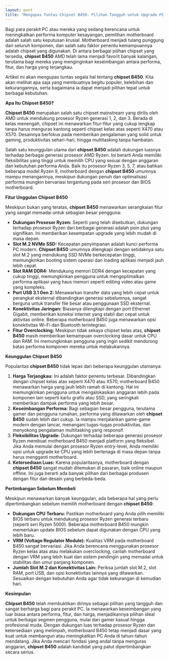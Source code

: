 ```yaml
---
layout: post
title: "Mengupas Tuntas Chipset B450: Pilihan Tangguh untuk Upgrade PC Anda"
---
```


Bagi para perakit PC atau mereka yang sedang berencana untuk meningkatkan performa komputer kesayangan, pemilihan motherboard adalah salah satu keputusan krusial. Motherboard menjadi tulang punggung dari seluruh komponen, dan salah satu faktor penentu kemampuannya adalah chipset yang digunakan. Di antara berbagai pilihan chipset yang tersedia, **chipset B450** AMD telah lama menjadi favorit banyak kalangan, terutama bagi mereka yang menginginkan keseimbangan antara performa, fitur, dan harga yang terjangkau.

Artikel ini akan mengupas tuntas segala hal tentang **chipset B450**. Kita akan melihat apa saja yang membuatnya begitu populer, kelebihan dan kekurangannya, serta bagaimana ia dapat menjadi pilihan tepat untuk berbagai kebutuhan.

**Apa Itu Chipset B450?**

**Chipset B450** merupakan salah satu chipset mainstream yang dirilis oleh AMD untuk mendukung prosesor Ryzen generasi 1, 2, dan 3. Berada di kelas menengah, chipset ini menawarkan fitur-fitur yang cukup lengkap tanpa harus menguras kantong seperti chipset kelas atas seperti X470 atau X570. Desainnya berfokus pada memberikan pengalaman yang solid untuk gaming, produktivitas sehari-hari, hingga multitasking tanpa hambatan.

Salah satu keunggulan utama dari **chipset B450** adalah dukungan luasnya terhadap berbagai generasi prosesor AMD Ryzen. Ini berarti Anda memiliki fleksibilitas yang tinggi untuk memilih CPU yang sesuai dengan anggaran dan kebutuhan performa Anda. Baik itu prosesor Ryzen 3, 5, 7, atau bahkan beberapa model Ryzen 9, motherboard dengan **chipset B450** umumnya mampu menanganinya, meskipun dukungan penuh dan optimalisasi performa mungkin bervariasi tergantung pada seri prosesor dan BIOS motherboard.

**Fitur Unggulan Chipset B450**

Meskipun bukan yang teratas, **chipset B450** menawarkan serangkaian fitur yang sangat memadai untuk sebagian besar pengguna:

*   **Dukungan Prosesor Ryzen:** Seperti yang telah disebutkan, dukungan terhadap prosesor Ryzen dari berbagai generasi adalah poin plus yang signifikan. Ini memberikan kesempatan upgrade yang lebih mudah di masa depan.
*   **Slot M.2 NVMe SSD:** Kecepatan penyimpanan adalah kunci performa PC modern. **Chipset B450** umumnya dilengkapi dengan setidaknya satu slot M.2 yang mendukung SSD NVMe berkecepatan tinggi, memungkinkan booting sistem operasi dan loading aplikasi menjadi jauh lebih cepat.
*   **Slot RAM DDR4:** Mendukung memori DDR4 dengan kecepatan yang cukup tinggi, memungkinkan pengguna untuk mengoptimalkan performa aplikasi yang haus memori seperti editing video atau game yang kompleks.
*   **Port USB 3.1 Gen 2:** Menawarkan transfer data yang lebih cepat untuk perangkat eksternal dibandingkan generasi sebelumnya, sangat berguna untuk transfer file besar atau penggunaan SSD eksternal.
*   **Konektivitas Jaringan:** Biasanya dilengkapi dengan port Ethernet Gigabit, memberikan koneksi internet yang stabil dan cepat untuk aktivitas online. Beberapa motherboard B450 juga menawarkan opsi konektivitas Wi-Fi dan Bluetooth terintegrasi.
*   **Fitur Overclocking:** Meskipun tidak sekaya chipset kelas atas, **chipset B450** masih memberikan kemampuan overclocking dasar untuk CPU dan RAM. Ini memungkinkan pengguna yang ingin sedikit mendorong batas performa komponen mereka untuk melakukannya.

**Keunggulan Chipset B450**

Popularitas **chipset B450** tidak lepas dari beberapa keunggulan utamanya:

1.  **Harga Terjangkau:** Ini adalah faktor penentu terbesar. Dibandingkan dengan chipset kelas atas seperti X470 atau X570, motherboard B450 menawarkan harga yang jauh lebih ramah di kantong. Hal ini memungkinkan pengguna untuk mengalokasikan anggaran lebih pada komponen lain seperti kartu grafis atau SSD, yang seringkali memberikan dampak performa yang lebih besar.
2.  **Keseimbangan Performa:** Bagi sebagian besar pengguna, terutama gamer dan pengguna rumahan, performa yang ditawarkan oleh **chipset B450** sudah lebih dari cukup. Ia mampu menjalankan game-game modern dengan lancar, menangani tugas-tugas produktivitas, dan menyokong pengalaman multitasking yang responsif.
3.  **Fleksibilitas Upgrade:** Dukungan terhadap beberapa generasi prosesor Ryzen membuat motherboard B450 menjadi platform yang fleksibel. Jika Anda memulai dengan prosesor Ryzen entry-level, Anda memiliki opsi untuk upgrade ke CPU yang lebih bertenaga di masa depan tanpa harus mengganti motherboard.
4.  **Ketersediaan Luas:** Karena popularitasnya, motherboard dengan **chipset B450** sangat mudah ditemukan di pasaran, baik online maupun offline. Ini juga berarti ada banyak pilihan dari berbagai produsen dengan fitur dan desain yang berbeda-beda.

**Pertimbangan Sebelum Membeli**

Meskipun menawarkan banyak keunggulan, ada beberapa hal yang perlu dipertimbangkan sebelum memilih motherboard dengan **chipset B450**:

*   **Dukungan CPU Terbaru:** Pastikan motherboard yang Anda pilih memiliki BIOS terbaru untuk mendukung prosesor Ryzen generasi terbaru (seperti seri Ryzen 5000). Beberapa motherboard B450 mungkin memerlukan update BIOS sebelum dapat digunakan dengan CPU yang lebih baru.
*   **VRM (Voltage Regulator Module):** Kualitas VRM pada motherboard B450 sangat bervariasi. Jika Anda berencana menggunakan prosesor Ryzen kelas atas atau melakukan overclocking, carilah motherboard dengan VRM yang lebih kuat dan sistem pendingin yang memadai untuk stabilitas dan umur panjang komponen.
*   **Jumlah Slot M.2 dan Konektivitas Lain:** Periksa jumlah slot M.2, slot RAM, port USB, dan opsi konektivitas lainnya yang ditawarkan. Sesuaikan dengan kebutuhan Anda agar tidak kekurangan di kemudian hari.

**Kesimpulan**

**Chipset B450** telah membuktikan dirinya sebagai pilihan yang tangguh dan sangat berharga bagi para perakit PC. Ia menawarkan keseimbangan yang luar biasa antara performa, fitur, dan harga, menjadikannya pilihan ideal untuk berbagai segmen pengguna, mulai dari gamer kasual hingga profesional muda. Dengan dukungan luas terhadap prosesor Ryzen dan ketersediaan yang melimpah, motherboard B450 tetap menjadi dasar yang kuat untuk membangun atau meningkatkan PC Anda di tahun-tahun mendatang. Jika Anda mencari fondasi yang andal tanpa menguras anggaran, **chipset B450** adalah kandidat yang patut dipertimbangkan secara serius.

